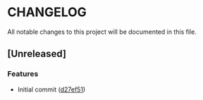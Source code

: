 # CHANGELOG

All notable changes to this project will be documented in this file.


## [Unreleased]


### Features

- Initial commit ([d27ef51](https://github.com/sgoudham/office-hours/commit/d27ef51))



